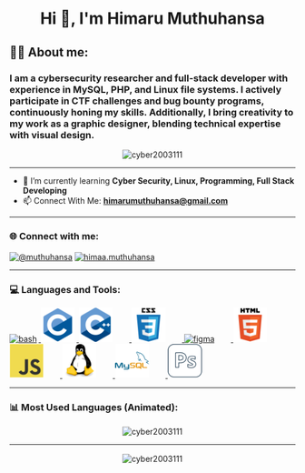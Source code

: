 <h1 align="center">Hi 👋, I'm Himaru Muthuhansa</h1>

<h2 align="left">👨‍🎓 About me:</h2>
<h3>I am a cybersecurity researcher and full-stack developer with experience in MySQL, PHP, and Linux file systems. I actively participate in CTF challenges and bug bounty programs, continuously honing my skills. Additionally, I bring creativity to my work as a graphic designer, blending technical expertise with visual design.

</h3>

<p align="center">
  <img src="https://komarev.com/ghpvc/?username=cyber2003111&label=Profile%20views&color=0e75b6&style=flat" alt="cyber2003111" />
</p>

---

- 🌱 I’m currently learning **Cyber Security, Linux, Programming, Full Stack Developing**
- 📫 Connect With Me: **himarumuthuhansa@gmail.com**

---

<h3 align="left">🌐 Connect with me:</h3>
<p align="left">
  <a href="https://twitter.com/@muthuhansa" target="_blank"><img align="center" src="https://raw.githubusercontent.com/rahuldkjain/github-profile-readme-generator/master/src/images/icons/Social/twitter.svg" alt="@muthuhansa" height="30" width="40" /></a>
  <a href="https://fb.com/himaa.muthuhansa" target="_blank"><img align="center" src="https://raw.githubusercontent.com/rahuldkjain/github-profile-readme-generator/master/src/images/icons/Social/facebook.svg" alt="himaa.muthuhansa" height="30" width="40" /></a>
</p>

---

<h3 align="left">💻 Languages and Tools:</h3>
<p align="left">
  <a href="https://www.gnu.org/software/bash/" target="_blank" rel="noreferrer"> 
    <img src="https://www.vectorlogo.zone/logos/gnu_bash/gnu_bash-icon.svg" alt="bash" width="60" height="60" style="margin-right: 3px;"/> 
  </a> 
  <a href="https://www.cprogramming.com/" target="_blank" rel="noreferrer">
    <img src="https://raw.githubusercontent.com/devicons/devicon/master/icons/c/c-original.svg" alt="c" width="60" height="60" style="margin-right: 3px;"/>
  </a>
  <a href="https://www.w3schools.com/cpp/" target="_blank" rel="noreferrer">
    <img src="https://raw.githubusercontent.com/devicons/devicon/master/icons/cplusplus/cplusplus-original.svg" alt="cplusplus" width="60" height="60" style="margin-right: 29px;"/>
  </a>
  <a href="https://www.w3schools.com/css/" target="_blank" rel="noreferrer">
    <img src="https://raw.githubusercontent.com/devicons/devicon/master/icons/css3/css3-original-wordmark.svg" alt="css3" width="60" height="60" style="margin-right: 29px;"/>
  </a>
  <a href="https://www.figma.com/" target="_blank" rel="noreferrer">
    <img src="https://www.vectorlogo.zone/logos/figma/figma-icon.svg" alt="figma" width="60" height="60" style="margin-right: 29px;"/>
  </a> 
  <a href="https://www.w3.org/html/" target="_blank" rel="noreferrer">
    <img src="https://raw.githubusercontent.com/devicons/devicon/master/icons/html5/html5-original-wordmark.svg" alt="html5" width="60" height="60" style="margin-right: 29px;"/>
  </a> 
  <a href="https://developer.mozilla.org/en-US/docs/Web/JavaScript" target="_blank" rel="noreferrer">
    <img src="https://raw.githubusercontent.com/devicons/devicon/master/icons/javascript/javascript-original.svg" alt="javascript" width="60" height="60" style="margin-right: 29px;"/>
  </a> 
  <a href="https://www.linux.org/" target="_blank" rel="noreferrer">
    <img src="https://raw.githubusercontent.com/devicons/devicon/master/icons/linux/linux-original.svg" alt="linux" width="60" height="60" style="margin-right: 29px;"/>
  </a> 
  <a href="https://www.mysql.com/" target="_blank" rel="noreferrer">
    <img src="https://raw.githubusercontent.com/devicons/devicon/master/icons/mysql/mysql-original-wordmark.svg" alt="mysql" width="60" height="60" style="margin-right: 29px;"/>
  </a> 
  <a href="https://www.photoshop.com/en" target="_blank" rel="noreferrer">
    <img src="https://raw.githubusercontent.com/devicons/devicon/master/icons/photoshop/photoshop-line.svg" alt="photoshop" width="60" height="60" style="margin-right: 29px;"/>
  </a> 
</p>


---

<h3 align="left">📊 Most Used Languages (Animated):</h3>

<p align="center">
  <img align="center" src="https://github-readme-stats.vercel.app/api/top-langs?username=cyber2003111&show_icons=true&locale=en&layout=compact&theme=radical" alt="cyber2003111" />
</p>

---

<p align="center">
  <img align="center" src="https://github-readme-streak-stats.herokuapp.com/?user=cyber2003111&theme=radical" alt="cyber2003111" />
</p>
